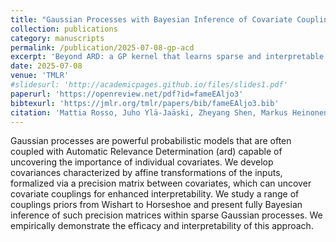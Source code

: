 ```yaml
---
title: "Gaussian Processes with Bayesian Inference of Covariate Couplings"
collection: publications
category: manuscripts
permalink: /publication/2025-07-08-gp-acd
excerpt: 'Beyond ARD: a GP kernel that learns sparse and interpretable covariate couplings.'
date: 2025-07-08
venue: 'TMLR'
#slidesurl: 'http://academicpages.github.io/files/slides1.pdf'
paperurl: 'https://openreview.net/pdf?id=fameEAljo3'
bibtexurl: 'https://jmlr.org/tmlr/papers/bib/fameEAljo3.bib'
citation: 'Mattia Rosso, Juho Ylä-Jaäski, Zheyang Shen, Markus Heinonen, & Maurizio Filippone (2025). Gaussian Processes with Bayesian Inference of Covariate Couplings. Transactions on Machine Learning Research.'
---
```

Gaussian processes are powerful probabilistic models that are often coupled with Automatic Relevance Determination (ard) capable of uncovering the importance of individual covariates. We develop covariances characterized by affine transformations of the inputs, formalized via a precision matrix between covariates, which can uncover covariate couplings for enhanced interpretability. We study a range of couplings priors from Wishart to Horseshoe and present fully Bayesian inference of such precision matrices within sparse Gaussian processes. We empirically demonstrate the efficacy and interpretability of this approach.

